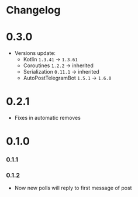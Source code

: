 # Changelog

# 0.3.0

* Versions update:
    * Kotlin `1.3.41` -> `1.3.61`
    * Coroutines `1.2.2` -> inherited
    * Serialization `0.11.1` -> inherited
    * AutoPostTelegramBot `1.5.1` -> `1.6.0`

# 0.2.1

* Fixes in automatic removes

# 0.1.0

### 0.1.1

### 0.1.2

* Now new polls will reply to first message of post
